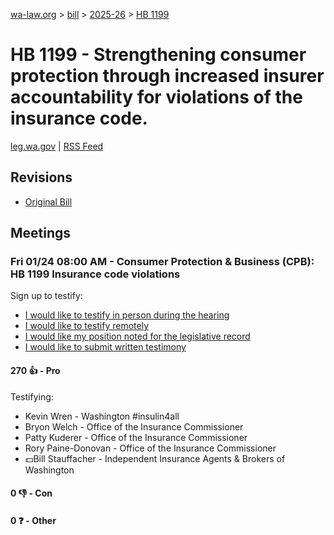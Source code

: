 [wa-law.org](/) > [bill](/bill/) > [2025-26](/bill/2025-26/) > [HB 1199](/bill/2025-26/hb/1199/)

# HB 1199 - Strengthening consumer protection through increased insurer accountability for violations of the insurance code.
[leg.wa.gov](https://app.leg.wa.gov/billsummary?BillNumber=1199&Year=2025&Initiative=false) | [RSS Feed](./rss.xml)

## Revisions
* [Original Bill](1/)

## Meetings
### Fri 01/24 08:00 AM - Consumer Protection & Business (CPB): HB 1199 Insurance code violations
Sign up to testify:
* [I would like to testify in person during the hearing](https://app.leg.wa.gov/csi/Testifier/Add?chamber=House&mId=32527&aId=161786&caId=24850&tId=1)
* [I would like to testify remotely](https://app.leg.wa.gov/csi/Testifier/Add?chamber=House&mId=32527&aId=161786&caId=24850&tId=2)
* [I would like my position noted for the legislative record](https://app.leg.wa.gov/csi/Testifier/Add?chamber=House&mId=32527&aId=161786&caId=24850&tId=3)
* [I would like to submit written testimony](https://app.leg.wa.gov/csi/Testifier/Add?chamber=House&mId=32527&aId=161786&caId=24850&tId=4)

#### 270 👍 - Pro
Testifying:
* Kevin Wren - Washington #insulin4all
* Bryon Welch - Office of the Insurance Commissioner
* Patty Kuderer - Office of the Insurance Commissioner
* Rory Paine-Donovan - Office of the Insurance Commissioner
* 💵Bill Stauffacher - Independent Insurance Agents & Brokers of Washington

#### 0 👎 - Con

#### 0 ❓ - Other
